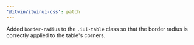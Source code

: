 ```yaml
---
'@itwin/itwinui-css': patch
---
```


Added `border-radius` to the `.iui-table` class so that the border radius is correctly applied to the table's corners.
